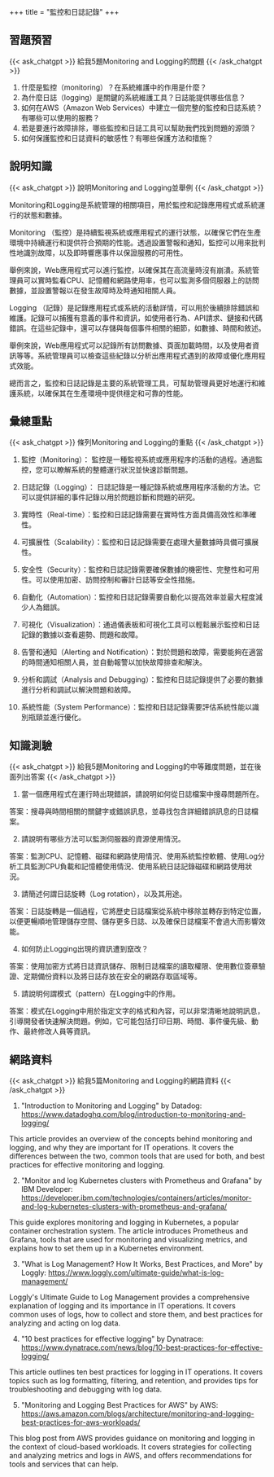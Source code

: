 +++
title = "監控和日誌記錄"
+++
## 習題預習
{{< ask_chatgpt >}}
給我5題Monitoring and Logging的問題
{{< /ask_chatgpt >}}



1. 什麼是監控（monitoring）？在系統維護中的作用是什麼？
2. 為什麼日誌（logging）是關鍵的系統維護工具？日誌能提供哪些信息？
3. 如何在AWS（Amazon Web Services）中建立一個完整的監控和日誌系統？有哪些可以使用的服務？
4. 若是要進行故障排除，哪些監控和日誌工具可以幫助我們找到問題的源頭？
5. 如何保護監控和日誌資料的敏感性？有哪些保護方法和措施？   

## 說明知識
{{< ask_chatgpt >}}
說明Monitoring and Logging並舉例
{{< /ask_chatgpt >}}



Monitoring和Logging是系統管理的相關項目，用於監控和記錄應用程式或系統運行的狀態和數據。 

Monitoring （監控）是持續監視系統或應用程式的運行狀態，以確保它們在生產環境中持續運行和提供符合預期的性能。透過設置警報和通知，監控可以用來批判性地識別故障，以及即時響應事件以保證服務的可用性。

舉例來說，Web應用程式可以進行監控，以確保其在高流量時沒有崩潰。系統管理員可以實時監看CPU、記憶體和網路使用率，也可以監測多個伺服器上的訪問數據，並設置警報以在發生故障時及時通知相關人員。

Logging （記錄）是記錄應用程式或系統的活動詳情，可以用於後續排除錯誤和維護。記錄可以捕獲有意義的事件和資訊，如使用者行為、API請求、鏈接和代碼錯誤。在這些記錄中，還可以存儲與每個事件相關的細節，如數據、時間和敘述。

舉例來說，Web應用程式可以記錄所有訪問數據、頁面加載時間，以及使用者資訊等等。系統管理員可以檢查這些紀錄以分析出應用程式遇到的故障或優化應用程式效能。

總而言之，監控和日誌記錄是主要的系統管理工具，可幫助管理員更好地運行和維護系統，以確保其在生產環境中提供穩定和可靠的性能。   

## 彙總重點
{{< ask_chatgpt >}}
條列Monitoring and Logging的重點
{{< /ask_chatgpt >}}



1. 監控（Monitoring）： 監控是一種監視系統或應用程序的活動的過程。通過監控，您可以瞭解系統的整體運行狀況並快速診斷問題。

2. 日誌記錄（Logging）： 日誌記錄是一種記錄系統或應用程序活動的方法。它可以提供詳細的事件記錄以用於問題診斷和問題的研究。

3. 實時性（Real-time）：監控和日誌記錄需要在實時性方面具備高效性和準確性。

4. 可擴展性（Scalability）：監控和日誌記錄需要在處理大量數據時具備可擴展性。

5. 安全性（Security）：監控和日誌記錄需要確保數據的機密性、完整性和可用性。可以使用加密、訪問控制和審計日誌等安全性措施。

6. 自動化（Automation）：監控和日誌記錄需要自動化以提高效率並最大程度減少人為錯誤。

7. 可視化（Visualization）：通過儀表板和可視化工具可以輕鬆展示監控和日誌記錄的數據以查看趨勢、問題和故障。

8. 告警和通知（Alerting and Notification）：對於問題和故障，需要能夠在適當的時間通知相關人員，並自動報警以加快故障排查和解決。

9. 分析和調試（Analysis and Debugging）：監控和日誌記錄提供了必要的數據進行分析和調試以解決問題和故障。

10. 系統性能（System Performance）：監控和日誌記錄需要評估系統性能以識別瓶頸並進行優化。   

## 知識測驗
{{< ask_chatgpt >}}
給我5題Monitoring and Logging的中等難度問題，並在後面列出答案
{{< /ask_chatgpt >}}



1. 當一個應用程式在運行時出現錯誤，請說明如何從日誌檔案中搜尋問題所在。

答案：搜尋與時間相關的關鍵字或錯誤訊息，並尋找包含詳細錯誤訊息的日誌檔案。

2. 請說明有哪些方法可以監測伺服器的資源使用情況。

答案：監測CPU、記憶體、磁碟和網路使用情況、使用系統監控軟體、使用Log分析工具監測CPU負載和記憶體使用情況、使用系統日誌記錄磁碟和網路使用狀況。

3. 請簡述何謂日誌旋轉（Log rotation），以及其用途。

答案：日誌旋轉是一個過程，它將歷史日誌檔案從系統中移除並轉存到特定位置，以便更暢順地管理儲存空間、儲存更多日誌、以及確保日誌檔案不會過大而影響效能。

4. 如何防止Logging出現的資訊遭到竄改？

答案：使用加密方式將日誌資訊儲存、限制日誌檔案的讀取權限、使用數位簽章驗證、定期備份資料以及將日誌存放在安全的網路存取區域等。

5. 請說明何謂模式（pattern）在Logging中的作用。

答案：模式在Logging中用於指定文字的格式和內容，可以非常清晰地說明訊息，引導開發者快速解決問題。例如，它可能包括打印日期、時間、事件優先級、動作、最終修改人員等資訊。   

## 網路資料
{{< ask_chatgpt >}}
給我5篇Monitoring and Logging的網路資料
{{< /ask_chatgpt >}}



1. "Introduction to Monitoring and Logging" by Datadog: https://www.datadoghq.com/blog/introduction-to-monitoring-and-logging/

This article provides an overview of the concepts behind monitoring and logging, and why they are important for IT operations. It covers the differences between the two, common tools that are used for both, and best practices for effective monitoring and logging.

2. "Monitor and log Kubernetes clusters with Prometheus and Grafana" by IBM Developer: https://developer.ibm.com/technologies/containers/articles/monitor-and-log-kubernetes-clusters-with-prometheus-and-grafana/

This guide explores monitoring and logging in Kubernetes, a popular container orchestration system. The article introduces Prometheus and Grafana, tools that are used for monitoring and visualizing metrics, and explains how to set them up in a Kubernetes environment.

3. "What is Log Management? How It Works, Best Practices, and More" by Loggly: https://www.loggly.com/ultimate-guide/what-is-log-management/

Loggly's Ultimate Guide to Log Management provides a comprehensive explanation of logging and its importance in IT operations. It covers common uses of logs, how to collect and store them, and best practices for analyzing and acting on log data.

4. "10 best practices for effective logging" by Dynatrace: https://www.dynatrace.com/news/blog/10-best-practices-for-effective-logging/

This article outlines ten best practices for logging in IT operations. It covers topics such as log formatting, filtering, and retention, and provides tips for troubleshooting and debugging with log data.

5. "Monitoring and Logging Best Practices for AWS" by AWS: https://aws.amazon.com/blogs/architecture/monitoring-and-logging-best-practices-for-aws-workloads/

This blog post from AWS provides guidance on monitoring and logging in the context of cloud-based workloads. It covers strategies for collecting and analyzing metrics and logs in AWS, and offers recommendations for tools and services that can help.   

